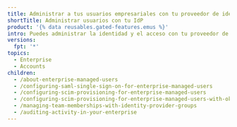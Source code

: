 ```yaml
---
title: Administrar a tus usuarios empresariales con tu proveedor de identidad
shortTitle: Administrar usuarios con tu IdP
product: '{% data reusables.gated-features.emus %}'
intro: Puedes administrar la identidad y el acceso con tu proveedor de identidad y aprovisionar cuentas que solo puedan contribuir con tu empresa.
versions:
  fpt: '*'
topics:
  - Enterprise
  - Accounts
children:
  - /about-enterprise-managed-users
  - /configuring-saml-single-sign-on-for-enterprise-managed-users
  - /configuring-scim-provisioning-for-enterprise-managed-users
  - /configuring-scim-provisioning-for-enterprise-managed-users-with-okta
  - /managing-team-memberships-with-identity-provider-groups
  - /auditing-activity-in-your-enterprise
---
```


